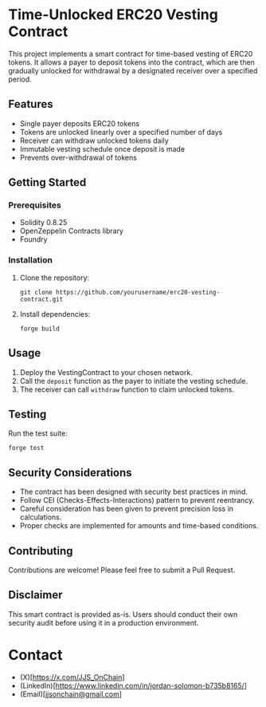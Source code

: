 # Time-Unlocked ERC20 Vesting Contract

This project implements a smart contract for time-based vesting of ERC20 tokens. It allows a payer to deposit tokens into the contract, which are then gradually unlocked for withdrawal by a designated receiver over a specified period.

## Features

- Single payer deposits ERC20 tokens
- Tokens are unlocked linearly over a specified number of days
- Receiver can withdraw unlocked tokens daily
- Immutable vesting schedule once deposit is made
- Prevents over-withdrawal of tokens

## Getting Started

### Prerequisites

- Solidity 0.8.25
- OpenZeppelin Contracts library
- Foundry

### Installation

1. Clone the repository:
   ```
   git clone https://github.com/yourusername/erc20-vesting-contract.git
   ```

2. Install dependencies:
   ```
   forge build
   ```

## Usage

1. Deploy the VestingContract to your chosen network.
2. Call the `deposit` function as the payer to initiate the vesting schedule.
3. The receiver can call `withdraw` function to claim unlocked tokens.

## Testing

Run the test suite:

```
forge test
```

## Security Considerations

- The contract has been designed with security best practices in mind.
- Follow CEI (Checks-Effects-Interactions) pattern to prevent reentrancy.
- Careful consideration has been given to prevent precision loss in calculations.
- Proper checks are implemented for amounts and time-based conditions.

## Contributing

Contributions are welcome! Please feel free to submit a Pull Request.

## Disclaimer

This smart contract is provided as-is. Users should conduct their own security audit before using it in a production environment.

# Contact 
- (X)[https://x.com/JJS_OnChain]
- (LinkedIn)[https://www.linkedin.com/in/jordan-solomon-b735b8165/]
- (Email)[jjsonchain@gmail.com]
